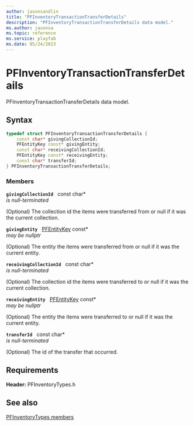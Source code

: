 ```yaml
---
author: jasonsandlin
title: "PFInventoryTransactionTransferDetails"
description: "PFInventoryTransactionTransferDetails data model."
ms.author: jasonsa
ms.topic: reference
ms.service: playfab
ms.date: 05/24/2023
---
```


# PFInventoryTransactionTransferDetails  

PFInventoryTransactionTransferDetails data model.  

## Syntax  
  
```cpp
typedef struct PFInventoryTransactionTransferDetails {  
    const char* givingCollectionId;  
    PFEntityKey const* givingEntity;  
    const char* receivingCollectionId;  
    PFEntityKey const* receivingEntity;  
    const char* transferId;  
} PFInventoryTransactionTransferDetails;  
```
  
### Members  
  
**`givingCollectionId`** &nbsp; const char*  
*is null-terminated*  
  
(Optional) The collection id the items were transferred from or null if it was the current collection.
  
**`givingEntity`** &nbsp; [PFEntityKey](../../pftypes/structs/pfentitykey-c.md) const*  
*may be nullptr*  
  
(Optional) The entity the items were transferred from or null if it was the current entity.
  
**`receivingCollectionId`** &nbsp; const char*  
*is null-terminated*  
  
(Optional) The collection id the items were transferred to or null if it was the current collection.
  
**`receivingEntity`** &nbsp; [PFEntityKey](../../pftypes/structs/pfentitykey-c.md) const*  
*may be nullptr*  
  
(Optional) The entity the items were transferred to or null if it was the current entity.
  
**`transferId`** &nbsp; const char*  
*is null-terminated*  
  
(Optional) The id of the transfer that occurred.
  
  
## Requirements  
  
**Header:** PFInventoryTypes.h
  
## See also  
[PFInventoryTypes members](../pfinventorytypes_members.md)  

  
  
